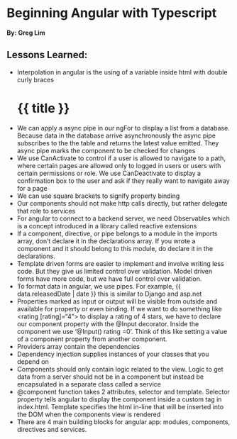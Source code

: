 # Beginning Angular with Typescript
__By: Greg Lim__
## Lessons Learned: 
- Interpolation in angular is the using of a variable inside html with double curly braces <h1>{{ title }}</h1>
- We can apply a async pipe in our ngFor to display a list from a database. Because data in the database arrive asynchronously the async pipe subscribes to the the table and returns the latest value emitted. They async pipe marks the component to be checked for changes
- We use CanActivate to control if a user is allowed to navigate to a path, where certain pages are allowed only to logged in users or users with certain permissions or role. We use CanDeactivate to display a confirmation box to the user and ask if they really want to navigate away for a page
- We can use square brackets to signify property binding
- Our components should not make http calls directly, but rather delegate that role to services
- For angular to connect to a backend server, we need Observables which is a concept introduced in a library called reactive extensions
- If a component, directive, or pipe belongs to a module in the imports array, don’t declare it in the declarations array. If you wrote a component and it should belong to this module, do declare it in the declarations.
- Template driven forms are easier to implement and involve writing less code. But they give us limited control over validation. Model driven forms have more code, but we have full control over validation.
- To format data in angular, we use pipes. For example, {{ data.releasedDate | date }} this is similar to Django and asp.net
- Properties marked as input or output will be visible from outside and available for property or even binding. If we want to do something like <rating [rating]=“4”></rating> to display a rating of 4 stars, we have to declare our component property with the @Input decorator. Inside the component we use ‘@Input() rating =0’. Think of this like setting a value of a component property from another component.
- Providers array contain the dependencies
- Dependency injection supplies instances of your classes that you depend on
- Components should only contain logic related to the view. Logic to get data from a server should not be in a component but instead be encapsulated in a separate class called a service
- @component function takes 2 attributes, selector and template. Selector property tells angular to display the component inside a custom <product> tag in index.html. Template specifies the html in-line that will be inserted into the DOM when the components view is rendered
- There are 4 main building blocks for angular app: modules, components, directives and services.